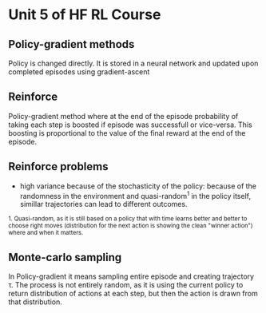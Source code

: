 # Unit 5 of HF RL Course

## Policy-gradient methods

Policy is changed directly. It is stored in a neural network and updated upon completed episodes using gradient-ascent

## Reinforce

Policy-gradient method where at the end of the episode probability of taking each step is boosted if episode was successfull or vice-versa. This boosting is proportional to the value of the final reward at the end of the episode.

## Reinforce problems
 - high variance because of the stochasticity of the policy: because of the randomness in the environment and quasi-random<sup>1</sup> in the policy itself, simillar trajectories can lead to different outcomes. 

<small>1. Quasi-random, as it is still based on a policy that with time learns better and better to choose right moves (distribution for the next action is showing the clean "winner action") where and when it matters.</small>
 
## Monte-carlo sampling

In Policy-gradient it means sampling entire episode and creating trajectory τ. The process is not entirely random, as it is using the current policy to return distribution of actions at each step, but then the action is drawn from that distribution.

